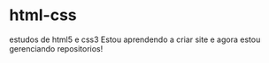 # html-css
estudos de html5 e css3
Estou aprendendo a criar site e agora estou gerenciando repositorios!